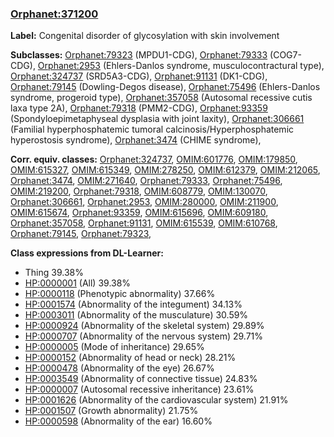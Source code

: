 
### [Orphanet:371200](http://www.orpha.net/ORDO/Orphanet_371200)
**Label:** Congenital disorder of glycosylation with skin involvement

**Subclasses:** [Orphanet:79323](http://www.orpha.net/ORDO/Orphanet_79323) (MPDU1-CDG), [Orphanet:79333](http://www.orpha.net/ORDO/Orphanet_79333) (COG7-CDG), [Orphanet:2953](http://www.orpha.net/ORDO/Orphanet_2953) (Ehlers-Danlos syndrome, musculocontractural type), [Orphanet:324737](http://www.orpha.net/ORDO/Orphanet_324737) (SRD5A3-CDG), [Orphanet:91131](http://www.orpha.net/ORDO/Orphanet_91131) (DK1-CDG), [Orphanet:79145](http://www.orpha.net/ORDO/Orphanet_79145) (Dowling-Degos disease), [Orphanet:75496](http://www.orpha.net/ORDO/Orphanet_75496) (Ehlers-Danlos syndrome, progeroid type), [Orphanet:357058](http://www.orpha.net/ORDO/Orphanet_357058) (Autosomal recessive cutis laxa type 2A), [Orphanet:79318](http://www.orpha.net/ORDO/Orphanet_79318) (PMM2-CDG), [Orphanet:93359](http://www.orpha.net/ORDO/Orphanet_93359) (Spondyloepimetaphyseal dysplasia with joint laxity), [Orphanet:306661](http://www.orpha.net/ORDO/Orphanet_306661) (Familial hyperphosphatemic tumoral calcinosis/Hyperphosphatemic hyperostosis syndrome), [Orphanet:3474](http://www.orpha.net/ORDO/Orphanet_3474) (CHIME syndrome), 

**Corr. equiv. classes:** [Orphanet:324737](http://www.orpha.net/ORDO/Orphanet_324737), [OMIM:601776](http://purl.obolibrary.org/obo/OMIM_601776), [OMIM:179850](http://purl.obolibrary.org/obo/OMIM_179850), [OMIM:615327](http://purl.obolibrary.org/obo/OMIM_615327), [OMIM:615349](http://purl.obolibrary.org/obo/OMIM_615349), [OMIM:278250](http://purl.obolibrary.org/obo/OMIM_278250), [OMIM:612379](http://purl.obolibrary.org/obo/OMIM_612379), [OMIM:212065](http://purl.obolibrary.org/obo/OMIM_212065), [Orphanet:3474](http://www.orpha.net/ORDO/Orphanet_3474), [OMIM:271640](http://purl.obolibrary.org/obo/OMIM_271640), [Orphanet:79333](http://www.orpha.net/ORDO/Orphanet_79333), [Orphanet:75496](http://www.orpha.net/ORDO/Orphanet_75496), [OMIM:219200](http://purl.obolibrary.org/obo/OMIM_219200), [Orphanet:79318](http://www.orpha.net/ORDO/Orphanet_79318), [OMIM:608779](http://purl.obolibrary.org/obo/OMIM_608779), [OMIM:130070](http://purl.obolibrary.org/obo/OMIM_130070), [Orphanet:306661](http://www.orpha.net/ORDO/Orphanet_306661), [Orphanet:2953](http://www.orpha.net/ORDO/Orphanet_2953), [OMIM:280000](http://purl.obolibrary.org/obo/OMIM_280000), [OMIM:211900](http://purl.obolibrary.org/obo/OMIM_211900), [OMIM:615674](http://purl.obolibrary.org/obo/OMIM_615674), [Orphanet:93359](http://www.orpha.net/ORDO/Orphanet_93359), [OMIM:615696](http://purl.obolibrary.org/obo/OMIM_615696), [OMIM:609180](http://purl.obolibrary.org/obo/OMIM_609180), [Orphanet:357058](http://www.orpha.net/ORDO/Orphanet_357058), [Orphanet:91131](http://www.orpha.net/ORDO/Orphanet_91131), [OMIM:615539](http://purl.obolibrary.org/obo/OMIM_615539), [OMIM:610768](http://purl.obolibrary.org/obo/OMIM_610768), [Orphanet:79145](http://www.orpha.net/ORDO/Orphanet_79145), [Orphanet:79323](http://www.orpha.net/ORDO/Orphanet_79323), 

**Class expressions from DL-Learner:**

- Thing 39.38%
- [HP:0000001](http://purl.obolibrary.org/obo/HP_0000001) (All) 39.38%
- [HP:0000118](http://purl.obolibrary.org/obo/HP_0000118) (Phenotypic abnormality) 37.66%
- [HP:0001574](http://purl.obolibrary.org/obo/HP_0001574) (Abnormality of the integument) 34.13%
- [HP:0003011](http://purl.obolibrary.org/obo/HP_0003011) (Abnormality of the musculature) 30.59%
- [HP:0000924](http://purl.obolibrary.org/obo/HP_0000924) (Abnormality of the skeletal system) 29.89%
- [HP:0000707](http://purl.obolibrary.org/obo/HP_0000707) (Abnormality of the nervous system) 29.71%
- [HP:0000005](http://purl.obolibrary.org/obo/HP_0000005) (Mode of inheritance) 29.65%
- [HP:0000152](http://purl.obolibrary.org/obo/HP_0000152) (Abnormality of head or neck) 28.21%
- [HP:0000478](http://purl.obolibrary.org/obo/HP_0000478) (Abnormality of the eye) 26.67%
- [HP:0003549](http://purl.obolibrary.org/obo/HP_0003549) (Abnormality of connective tissue) 24.83%
- [HP:0000007](http://purl.obolibrary.org/obo/HP_0000007) (Autosomal recessive inheritance) 23.61%
- [HP:0001626](http://purl.obolibrary.org/obo/HP_0001626) (Abnormality of the cardiovascular system) 21.91%
- [HP:0001507](http://purl.obolibrary.org/obo/HP_0001507) (Growth abnormality) 21.75%
- [HP:0000598](http://purl.obolibrary.org/obo/HP_0000598) (Abnormality of the ear) 16.60%


